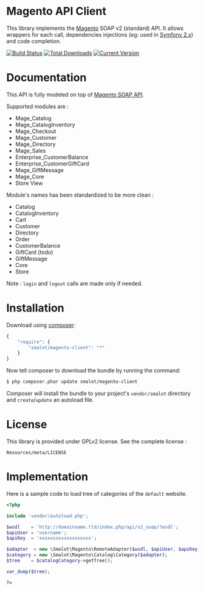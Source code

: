 # Magento API Client

This library implements the [Magento](http://www.magentocommerce.com/) SOAP v2 (standard) API.
It allows wrappers for each call, dependencies injections (eg: used in [Symfony 2.x](http://symfony.com/)) and code completion.

[![Build Status](https://travis-ci.org/smalot/magento-client.png?branch=master)](https://travis-ci.org/smalot/magento-client)
[![Total Downloads](https://poser.pugx.org/smalot/magento-client/downloads.png)](https://packagist.org/packages/smalot/magento-client)
[![Current Version](https://poser.pugx.org/smalot/magento-client/v/stable.png)](https://packagist.org/packages/smalot/magento-client)

# Documentation

This API is fully modeled on top of [Magento SOAP API](http://www.magentocommerce.com/api/soap/introduction.html).

Supported modules are :
* Mage_Catalog
* Mage_CatalogInventory
* Mage_Checkout
* Mage_Customer
* Mage_Directory
* Mage_Sales
* Enterprise_CustomerBalance
* Enterprise_CustomerGiftCard
* Mage_GiftMessage
* Mage_Core
* Store View

Module's names has been standardized to be more clean :
* Catalog
* CatalogInventory
* Cart
* Customer
* Directory
* Order
* CustomerBalance
* GiftCard (todo)
* GiftMessage
* Core
* Store

Note : `login` and `logout` calls are made only if needed.

# Installation

Download using [composer](http://getcomposer.org/):

```js
{
    "require": {
        "smalot/magento-client": "*"
    }
}
```

Now tell composer to download the bundle by running the command:

``` bash
$ php composer.phar update smalot/magento-client
```

Composer will install the bundle to your project's `vendor/smalot` directory and `create`/`update` an autoload file.

# License

This library is provided under GPLv2 license. See the complete license :

    Resources/meta/LICENSE

# Implementation


Here is a sample code to load tree of categories of the `default` website.

```php
<?php

include 'vendor/autoload.php';

$wsdl    = 'http://domainname.tld/index.php/api/v2_soap/?wsdl';
$apiUser = 'username';
$apiKey  = 'xxxxxxxxxxxxxxxxxxx';

$adapter  = new \Smalot\Magento\RemoteAdapter($wsdl, $apiUser, $apiKey);
$category = new \Smalot\Magento\Catalog\Category($adapter);
$tree    = $catalogCategory->getTree();

var_dump($tree);

?>
```
